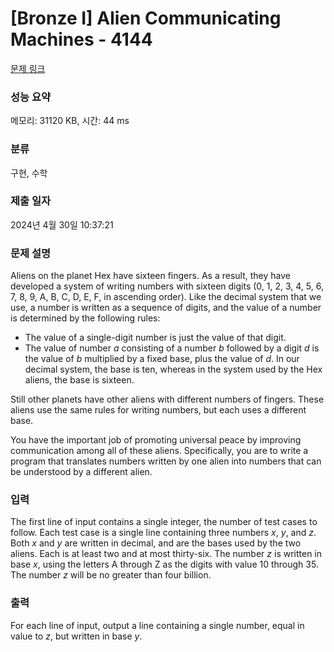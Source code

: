 # [Bronze I] Alien Communicating Machines - 4144 

[문제 링크](https://www.acmicpc.net/problem/4144) 

### 성능 요약

메모리: 31120 KB, 시간: 44 ms

### 분류

구현, 수학

### 제출 일자

2024년 4월 30일 10:37:21

### 문제 설명

<p>Aliens on the planet Hex have sixteen fingers. As a result, they have developed a system of writing numbers with sixteen digits (0, 1, 2, 3, 4, 5, 6, 7, 8, 9, A, B, C, D, E, F, in ascending order). Like the decimal system that we use, a number is written as a sequence of digits, and the value of a number is determined by the following rules:</p>

<ul>
	<li>The value of a single-digit number is just the value of that digit.</li>
	<li>The value of number <em>a</em> consisting of a number <em>b</em> followed by a digit <em>d</em> is the value of <em>b</em> multiplied by a fixed base, plus the value of <em>d</em>. In our decimal system, the base is ten, whereas in the system used by the Hex aliens, the base is sixteen.</li>
</ul>

<p>Still other planets have other aliens with different numbers of fingers. These aliens use the same rules for writing numbers, but each uses a different base.</p>

<p>You have the important job of promoting universal peace by improving communication among all of these aliens. Specifically, you are to write a program that translates numbers written by one alien into numbers that can be understood by a different alien.</p>

### 입력 

 <p>The first line of input contains a single integer, the number of test cases to follow. Each test case is a single line containing three numbers <em>x</em>, <em>y</em>, and <em>z</em>. Both <em>x</em> and <em>y</em> are written in decimal, and are the bases used by the two aliens. Each is at least two and at most thirty-six. The number <em>z</em> is written in base <em>x</em>, using the letters A through Z as the digits with value 10 through 35. The number <em>z</em> will be no greater than four billion.</p>

### 출력 

 <p>For each line of input, output a line containing a single number, equal in value to <em>z</em>, but written in base <em>y</em>.</p>

